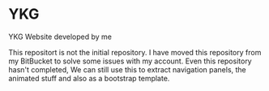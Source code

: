 # YKG
YKG Website developed by me

This repositort is not the initial repository. 
I have moved this repository from my BitBucket to solve some issues with my account. 
Even this repository hasn't completed, We can still use this to extract navigation panels, the animated stuff  and also as a bootstrap template.
